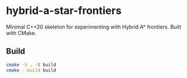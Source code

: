 # hybrid-a-star-frontiers

Minimal C++20 skeleton for experimenting with Hybrid A* frontiers.
Built with CMake.

## Build

```bash
cmake -S . -B build
cmake --build build
```

